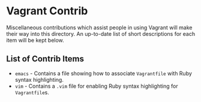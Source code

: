 # Vagrant Contrib

Miscellaneous contributions which assist people in using Vagrant will
make their way into this directory. An up-to-date list of short descriptions
for each item will be kept below.

## List of Contrib Items

* `emacs` - Contains a file showing how to associate `Vagrantfile` with
  Ruby syntax highlighting.
* `vim` - Contains a `.vim` file for enabling Ruby syntax highlighting
  for `Vagrantfile`s.
